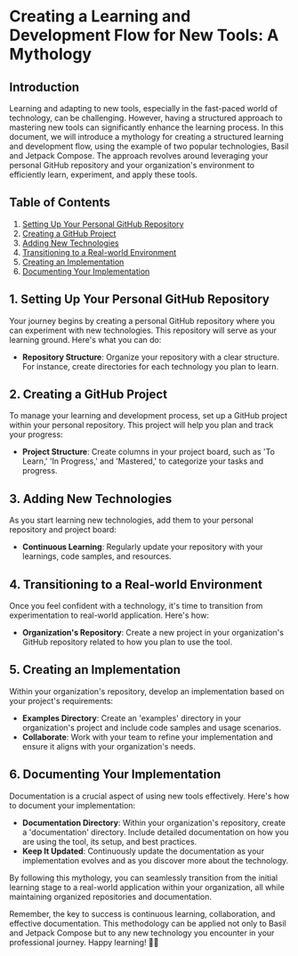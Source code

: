 # Creating a Learning and Development Flow for New Tools: A Mythology

## Introduction

Learning and adapting to new tools, especially in the fast-paced world of technology, can be challenging. However, having a structured approach to mastering new tools can significantly enhance the learning process. In this document, we will introduce a mythology for creating a structured learning and development flow, using the example of two popular technologies, Basil and Jetpack Compose. The approach revolves around leveraging your personal GitHub repository and your organization's environment to efficiently learn, experiment, and apply these tools.

## Table of Contents

1. [Setting Up Your Personal GitHub Repository](#setting-up-your-personal-github-repository)
2. [Creating a GitHub Project](#creating-a-github-project)
3. [Adding New Technologies](#adding-new-technologies)
4. [Transitioning to a Real-world Environment](#transitioning-to-a-real-world-environment)
5. [Creating an Implementation](#creating-an-implementation)
6. [Documenting Your Implementation](#documenting-your-implementation)

## 1. Setting Up Your Personal GitHub Repository

Your journey begins by creating a personal GitHub repository where you can experiment with new technologies. This repository will serve as your learning ground. Here's what you can do:
- **Repository Structure**: Organize your repository with a clear structure. For instance, create directories for each technology you plan to learn.

## 2. Creating a GitHub Project

To manage your learning and development process, set up a GitHub project within your personal repository. This project will help you plan and track your progress:
- **Project Structure**: Create columns in your project board, such as 'To Learn,' 'In Progress,' and 'Mastered,' to categorize your tasks and progress.

## 3. Adding New Technologies

As you start learning new technologies, add them to your personal repository and project board:
- **Continuous Learning**: Regularly update your repository with your learnings, code samples, and resources.

## 4. Transitioning to a Real-world Environment

Once you feel confident with a technology, it's time to transition from experimentation to real-world application. Here's how:
- **Organization's Repository**: Create a new project in your organization's GitHub repository related to how you plan to use the tool.

## 5. Creating an Implementation

Within your organization's repository, develop an implementation based on your project's requirements:
- **Examples Directory**: Create an 'examples' directory in your organization's project and include code samples and usage scenarios.
- **Collaborate**: Work with your team to refine your implementation and ensure it aligns with your organization's needs.

## 6. Documenting Your Implementation

Documentation is a crucial aspect of using new tools effectively. Here's how to document your implementation:
- **Documentation Directory**: Within your organization's repository, create a 'documentation' directory. Include detailed documentation on how you are using the tool, its setup, and best practices.
- **Keep It Updated**: Continuously update the documentation as your implementation evolves and as you discover more about the technology.

By following this mythology, you can seamlessly transition from the initial learning stage to a real-world application within your organization, all while maintaining organized repositories and documentation.

Remember, the key to success is continuous learning, collaboration, and effective documentation. This methodology can be applied not only to Basil and Jetpack Compose but to any new technology you encounter in your professional journey. Happy learning! 🚀✨
